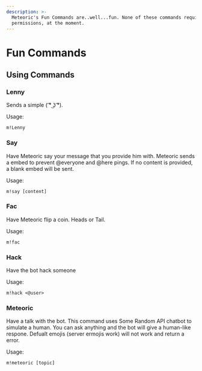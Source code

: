 ```yaml
---
description: >-
  Meteoric's Fun Commands are..well...fun. None of these commands require role
  permissions, at the moment.
---
```


# Fun Commands

## Using Commands

### Lenny

Sends a simple \( ͡° ͜ʖ ͡°\).

Usage:

```
m!Lenny
```

### Say

Have Meteoric say your message that you provide him with. Meteoric sends a embed to prevent @everyone and @here pings. If no content is provided, a blank embed will be sent.

Usage:

```
m!say [content]
```

### Fac

Have Meteoric flip a coin. Heads or Tail.

Usage:

```
m!fac
```

### Hack

Have the bot hack someone

Usage:

```
m!hack <@user>
```

### Meteoric

Have a talk with the bot. This command uses Some Random API chatbot to simulate a human. You can ask anything and the bot will give a human-like respone. Defualt emojis (server ermojis work) will not work and return a error.

Usage:

```
m!meteoric [topic]
```